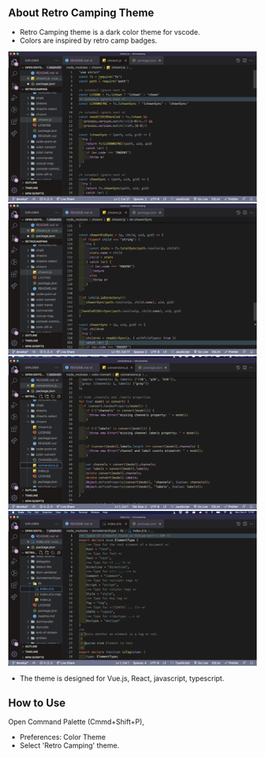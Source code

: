 ## About Retro Camping Theme
* Retro Camping theme is a dark color theme for vscode.
* Colors are inspired by retro camp badges.

![RetroCamping](./img/retro-camping-1.png)
![RetroCamping](./img/retro-camping-2.png)
![RetroCamping](./img/retro-camping-3.png)
![RetroCamping](./img/retro-camping-4.png)

* The theme is designed for Vue.js, React, javascript, typescript.

## How to Use
Open Command Palette (Cmmd+Shift+P), 
- Preferences: Color Theme
- Select 'Retro Camping' theme.
